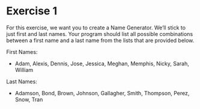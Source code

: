 # Exercise 1

For this exercise, we want you to create a Name Generator. We’ll stick to just first and last names. Your program should list all possible combinations between a first name and a last name from the lists that are provided below.

First Names:

*   Adam, Alexis, Dennis, Jose, Jessica, Meghan, Memphis, Nicky, Sarah, William
    

Last Names:

*   Adamson, Bond, Brown, Johnson, Gallagher, Smith, Thompson, Perez, Snow, Tran